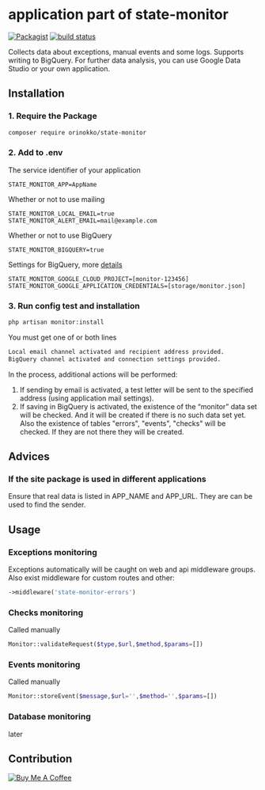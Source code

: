 # application part of state-monitor

[![Packagist](https://img.shields.io/github/release/orinokko/state-monitor.svg)](https://packagist.org/packages/orinokko/state-monitor)
[![build status](https://circleci.com/gh/orinokko/state-monitor/tree/master.svg?style=svg&circle-token=834d362e516162f821fa93927da3dee174120ed0)](https://circleci.com/gh/orinokko/state-monitor/tree/master)

Collects data about exceptions, manual events and some logs. Supports writing to BigQuery. For further data analysis, you can use Google Data Studio or your own application.

## Installation

### 1. Require the Package

```bash
composer require orinokko/state-monitor
```

### 2. Add to .env
The service identifier of your application
```
STATE_MONITOR_APP=AppName
```
Whether or not to use mailing
```
STATE_MONITOR_LOCAL_EMAIL=true
STATE_MONITOR_ALERT_EMAIL=mail@example.com
```
Whether or not to use BigQuery
```
STATE_MONITOR_BIGQUERY=true
```
Settings for BigQuery, more [details](https://github.com/googleapis/google-cloud-php/blob/master/AUTHENTICATION.md)
```
STATE_MONITOR_GOOGLE_CLOUD_PROJECT=[monitor-123456]
STATE_MONITOR_GOOGLE_APPLICATION_CREDENTIALS=[storage/monitor.json]
```

### 3. Run config test and installation

```bash
php artisan monitor:install
```

You must get one of or both lines
```bash
Local email channel activated and recipient address provided.
BigQuery channel activated and connection settings provided.
```

In the process, additional actions will be performed:
1. If sending by email is activated, a test letter will be sent to the specified address (using application mail settings).
2. If saving in BigQuery is activated, the existence of the “monitor” data set will be checked. And it will be created if there is no such data set yet.
Also the existence of tables "errors", "events", "checks" will be checked. If they are not there they will be created.



## Advices
### If the site package is used in different applications

Ensure that real data is listed in APP_NAME and APP_URL. They are can be used to find the sender.

## Usage
### Exceptions monitoring
Exceptions automatically will be caught on web and api middleware groups.
Also exist middleware for custom routes and other:
```php
->middleware('state-monitor-errors')
```
### Checks monitoring
Called manually
```php
Monitor::validateRequest($type,$url,$method,$params=[])
```
### Events monitoring
Called manually
```php
Monitor::storeEvent($message,$url='',$method='',$params=[])
```
### Database monitoring
later
## Contribution
<a href="https://www.buymeacoffee.com/ZArpFcduz" target="_blank"><img src="https://www.buymeacoffee.com/assets/img/custom_images/orange_img.png" alt="Buy Me A Coffee" style="height: auto !important;width: auto !important;" ></a>
